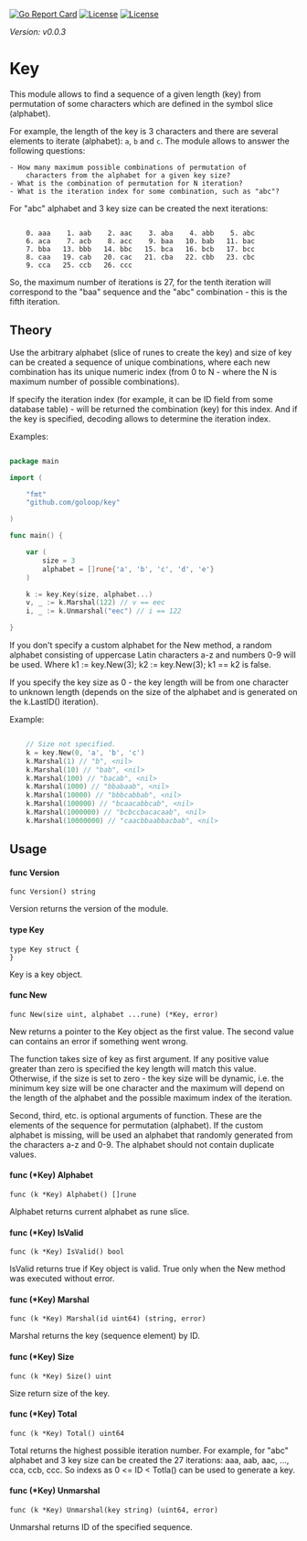 [//]: # (!!!Don't modify the README.md, use `make readme` to change/generate one!!!)


[![Go Report Card](https://goreportcard.com/badge/github.com/goloop/key)](https://goreportcard.com/report/github.com/goloop/key) [![License](https://img.shields.io/badge/license-BSD-blue)](https://github.com/goloop/scs/blob/master/LICENSE) [![License](https://img.shields.io/badge/godoc-YES-green)](https://godoc.org/github.com/goloop/key)

*Version: v0.0.3*


# Key

This module allows to find a sequence of a given length (key) from permutation
of some characters which are defined in the symbol slice (alphabet).

For example, the length of the key is 3 characters and there are several
elements to iterate (alphabet): `a`, `b` and `c`. The module allows to answer
the following questions:

    - How many maximum possible combinations of permutation of
    	characters from the alphabet for a given key size?
    - What is the combination of permutation for N iteration?
    - What is the iteration index for some combination, such as "abc"?

For "abc" alphabet and 3 key size can be created the next iterations:

```

    0. aaa    1. aab    2. aac    3. aba    4. abb    5. abc
    6. aca    7. acb    8. acc    9. baa   10. bab   11. bac
    7. bba   13. bbb   14. bbc   15. bca   16. bcb   17. bcc
    8. caa   19. cab   20. cac   21. cba   22. cbb   23. cbc
    9. cca   25. ccb   26. ccc

```

So, the maximum number of iterations is 27, for the tenth iteration will
correspond to the "baa" sequence and the "abc" combination - this is the fifth
iteration.

## Theory

Use the arbitrary alphabet (slice of runes to create the key) and size of key
can be created a sequence of unique combinations, where each new combination has
its unique numeric index (from 0 to N - where the N is maximum number of
possible combinations).

If specify the iteration index (for example, it can be ID field from some
database table) - will be returned the combination (key) for this index. And if
the key is specified, decoding allows to determine the iteration index.

Examples:

```go

package main

import (

    "fmt"
    "github.com/goloop/key"

)

func main() {

    var (
    	size = 3
    	alphabet = []rune{'a', 'b', 'c', 'd', 'e'}
    )

    k := key.Key(size, alphabet...)
    v, _ := k.Marshal(122) // v == eec
    i, _ := k.Unmarshal("eec") // i == 122

}

```

If you don't specify a custom alphabet for the New method, a random alphabet
consisting of uppercase Latin characters a-z and numbers 0-9 will be used. Where
k1 := key.New(3); k2 := key.New(3); k1 == k2 is false.

If you specify the key size as 0 - the key length will be from one character to
unknown length (depends on the size of the alphabet and is generated on the
k.LastID() iteration).

Example:

```go

    // Size not specified.
    k = key.New(0, 'a', 'b', 'c')
    k.Marshal(1) // "b", <nil>
    k.Marshal(10) // "bab", <nil>
    k.Marshal(100) // "bacab", <nil>
    k.Marshal(1000) // "bbabaab", <nil>
    k.Marshal(10000) // "bbbcabbab", <nil>
    k.Marshal(100000) // "bcaacabbcab", <nil>
    k.Marshal(1000000) // "bcbccbacacaab", <nil>
    k.Marshal(10000000) // "caacbbaabbacbab", <nil>

```


## Usage

#### func  Version

    func Version() string

Version returns the version of the module.

#### type Key

    type Key struct {
    }


Key is a key object.

#### func  New

    func New(size uint, alphabet ...rune) (*Key, error)

New returns a pointer to the Key object as the first value. The second value can
contains an error if something went wrong.

The function takes size of key as first argument. If any positive value greater
than zero is specified the key length will match this value. Otherwise, if the
size is set to zero - the key size will be dynamic, i.e. the minimum key size
will be one character and the maximum will depend on the length of the alphabet
and the possible maximum index of the iteration.

Second, third, etc. is optional arguments of function. These are the elements of
the sequence for permutation (alphabet). If the custom alphabet is missing, will
be used an alphabet that randomly generated from the characters a-z and 0-9. The
alphabet should not contain duplicate values.

#### func (*Key) Alphabet

    func (k *Key) Alphabet() []rune

Alphabet returns current alphabet as rune slice.

#### func (*Key) IsValid

    func (k *Key) IsValid() bool

IsValid returns true if Key object is valid. True only when the New method was
executed without error.

#### func (*Key) Marshal

    func (k *Key) Marshal(id uint64) (string, error)

Marshal returns the key (sequence element) by ID.

#### func (*Key) Size

    func (k *Key) Size() uint

Size return size of the key.

#### func (*Key) Total

    func (k *Key) Total() uint64

Total returns the highest possible iteration number. For example, for "abc"
alphabet and 3 key size can be created the 27 iterations: aaa, aab, aac, ...,
cca, ccb, ccc. So indexs as 0 <= ID < Totla() can be used to generate a key.

#### func (*Key) Unmarshal

    func (k *Key) Unmarshal(key string) (uint64, error)

Unmarshal returns ID of the specified sequence.
